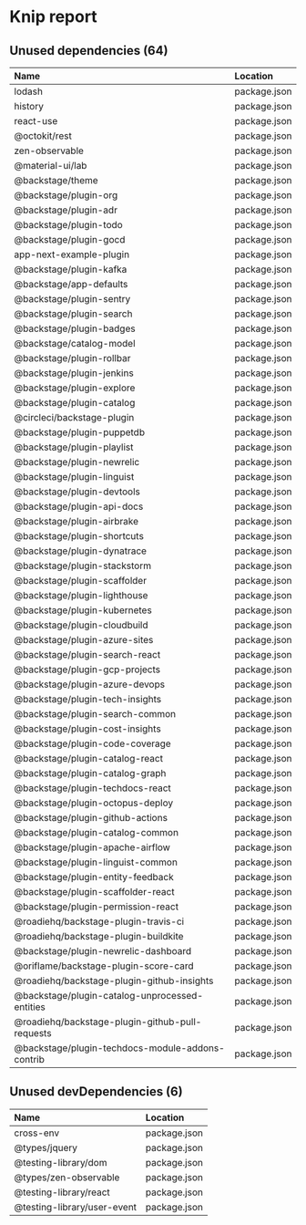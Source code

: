 # Knip report

## Unused dependencies (64)

| Name                                             | Location     |
|:-------------------------------------------------|:-------------|
| lodash                                           | package.json |
| history                                          | package.json |
| react-use                                        | package.json |
| @octokit/rest                                    | package.json |
| zen-observable                                   | package.json |
| @material-ui/lab                                 | package.json |
| @backstage/theme                                 | package.json |
| @backstage/plugin-org                            | package.json |
| @backstage/plugin-adr                            | package.json |
| @backstage/plugin-todo                           | package.json |
| @backstage/plugin-gocd                           | package.json |
| app-next-example-plugin                          | package.json |
| @backstage/plugin-kafka                          | package.json |
| @backstage/app-defaults                          | package.json |
| @backstage/plugin-sentry                         | package.json |
| @backstage/plugin-search                         | package.json |
| @backstage/plugin-badges                         | package.json |
| @backstage/catalog-model                         | package.json |
| @backstage/plugin-rollbar                        | package.json |
| @backstage/plugin-jenkins                        | package.json |
| @backstage/plugin-explore                        | package.json |
| @backstage/plugin-catalog                        | package.json |
| @circleci/backstage-plugin                       | package.json |
| @backstage/plugin-puppetdb                       | package.json |
| @backstage/plugin-playlist                       | package.json |
| @backstage/plugin-newrelic                       | package.json |
| @backstage/plugin-linguist                       | package.json |
| @backstage/plugin-devtools                       | package.json |
| @backstage/plugin-api-docs                       | package.json |
| @backstage/plugin-airbrake                       | package.json |
| @backstage/plugin-shortcuts                      | package.json |
| @backstage/plugin-dynatrace                      | package.json |
| @backstage/plugin-stackstorm                     | package.json |
| @backstage/plugin-scaffolder                     | package.json |
| @backstage/plugin-lighthouse                     | package.json |
| @backstage/plugin-kubernetes                     | package.json |
| @backstage/plugin-cloudbuild                     | package.json |
| @backstage/plugin-azure-sites                    | package.json |
| @backstage/plugin-search-react                   | package.json |
| @backstage/plugin-gcp-projects                   | package.json |
| @backstage/plugin-azure-devops                   | package.json |
| @backstage/plugin-tech-insights                  | package.json |
| @backstage/plugin-search-common                  | package.json |
| @backstage/plugin-cost-insights                  | package.json |
| @backstage/plugin-code-coverage                  | package.json |
| @backstage/plugin-catalog-react                  | package.json |
| @backstage/plugin-catalog-graph                  | package.json |
| @backstage/plugin-techdocs-react                 | package.json |
| @backstage/plugin-octopus-deploy                 | package.json |
| @backstage/plugin-github-actions                 | package.json |
| @backstage/plugin-catalog-common                 | package.json |
| @backstage/plugin-apache-airflow                 | package.json |
| @backstage/plugin-linguist-common                | package.json |
| @backstage/plugin-entity-feedback                | package.json |
| @backstage/plugin-scaffolder-react               | package.json |
| @backstage/plugin-permission-react               | package.json |
| @roadiehq/backstage-plugin-travis-ci             | package.json |
| @roadiehq/backstage-plugin-buildkite             | package.json |
| @backstage/plugin-newrelic-dashboard             | package.json |
| @oriflame/backstage-plugin-score-card            | package.json |
| @roadiehq/backstage-plugin-github-insights       | package.json |
| @backstage/plugin-catalog-unprocessed-entities   | package.json |
| @roadiehq/backstage-plugin-github-pull-requests  | package.json |
| @backstage/plugin-techdocs-module-addons-contrib | package.json |

## Unused devDependencies (6)

| Name                        | Location     |
|:----------------------------|:-------------|
| cross-env                   | package.json |
| @types/jquery               | package.json |
| @testing-library/dom        | package.json |
| @types/zen-observable       | package.json |
| @testing-library/react      | package.json |
| @testing-library/user-event | package.json |

